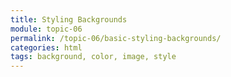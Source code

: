 ```yaml
---
title: Styling Backgrounds
module: topic-06
permalink: /topic-06/basic-styling-backgrounds/
categories: html
tags: background, color, image, style
---
```


<div class="divider-heading"></div>
